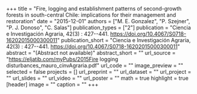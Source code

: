 +++
title = "Fire, logging and establishment patterns of second-growth forests in south-central Chile: implications for their management and restoration"
date = "2015-12-01"
authors = ["M. E. Gonzalez", "P. Szejner", "P. J. Donoso", "C. Salas"]
publication_types = ["2"]
publication = "Ciencia e Investigación Agraria, 42(3) : 427--441. https://doi.org/10.4067/S0718-16202015000300011"
publication_short = "Ciencia e Investigación Agraria, 42(3) : 427--441. https://doi.org/10.4067/S0718-16202015000300011"
abstract = "(Abstract not available)"
abstract_short = ""
url_source = "https://eljatib.com/myPubs/2015Fire logging disturbances_mauro_cinvAgraria.pdf"
url_code = ""
image_preview = ""
selected = false
projects = []
url_preprint = ""
url_dataset = ""
url_project = ""
url_slides = ""
url_video = ""
url_poster = ""
math = true
highlight = true
[header]
image = ""
caption = ""
+++
